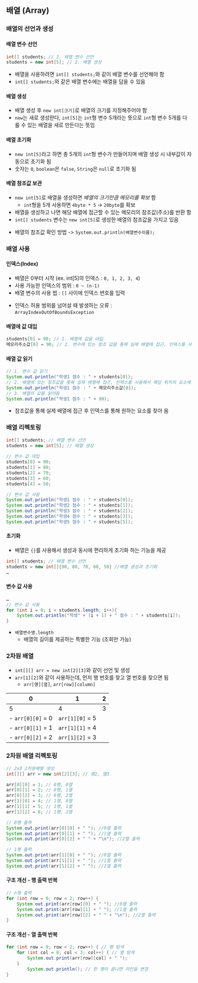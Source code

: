 ## 배열 (Array)
### 배열의 선언과 생성
#### 배열 변수 선언
```java
int[] students; // 1. 배열 변수 선언
students = new int[5]; // 2. 배열 생성
```
 - 배열을 사용하려면 `int[] students;`와 같이 배열 변수를 선언해야 함
 - `int[] students;`와 같은 배열 변수에는 배열을 담을 수 있음
#### 배열 생성
 - 배열 생성 후 `new int[크기]`로 배열의 크기를 지정해주어야 함
 - `new`는 새로 생성한다, `int[5]`는 `int`형 변수 5개라는 뜻으로 `int`형 변수 5개를 다룰 수 있는 배열을 새로 만든다는 뜻임
#### 배열 초기화
 - `new int[5]`라고 하면 총 5개의 `int`형 변수가 만들어지며 배열 생성 시 내부값이 자동으로 초기화 됨
 - 숫자는 `0`, `boolean`은 `false`, `String`은 `null`로 초기화 됨
#### 배열 참조값 보관
 - `new int[5]`로 배열을 생성하면 _*배열의 크기만큼 메모리를 확보*_ 함
    - `int`형을 5개 사용하면 `4byte * 5` -> `20byte`를 확보
 - 배열을 생성하고 나면 해당 배열에 접근할 수 있는 메모리의 참조값(주소)를 반환 함
 - `int[] students` 변수는 `new int[5]`로 생성한 배열의 참조값을 가지고 있음
 * 배열의 참조값 확인 방법 -> `System.out.println(배열변수이름);`

### 배열 사용
#### 인덱스(Index)
 - 배열은 0부터 시작 (ex. int[5]의 인덱스 : `0, 1, 2, 3, 4`)
 - 사용 가능한 인덱스의 범위 : `0 ~ (n-1)`
 - 배열 변수의 사용 법 : `[]` 사이에 인덱스 번호를 입력
 * 인덱스 허용 범위를 넘어설 때 발생하는 오류 : `ArrayIndexOutOfBoundsException`
#### 배열에 값 대입
 ```java
 students[0] = 90; // 1. 배열에 값을 대입
 메모리주소값[0] = 90; // 2. 변수에 있는 참조 값을 통해 실제 배열에 접근, 인덱스를 사용해서 해당 위치의 요소에 접근, 값 대입
 ```
#### 배열 값 읽기
 ```java
 // 1. 변수 값 읽기
 System.out.println("학생1 점수 : " + students[0]);
 // 2. 배열에 있는 참조값을 통해 실제 배열에 접근, 인덱스를 사용해서 해당 위치의 요소에 접근
 System.out.println("학생1 점수 : " + 메모리주소값[0]);
 // 3. 배열의 값을 읽어옴
 System.out.println("학생1 점수 : " + 90);
 ```
 - 참조값을 통해 실제 배열에 접근 후 인덱스를 통해 원하는 요소를 찾아 옴

### 배열 리펙토링
```java
int[] students; // 배열 변수 선언
students = new int[5]; // 배열 생성
		
// 변수 값 대입
students[0] = 90;
students[1] = 80;
students[2] = 70;
students[3] = 60;
students[4] = 50;

// 변수 값 사용
System.out.println("학생1 점수 : " + students[0]);
System.out.println("학생2 점수 : " + students[1]);
System.out.println("학생3 점수 : " + students[2]);
System.out.println("학생4 점수 : " + students[3]);
System.out.println("학생5 점수 : " + students[5]);
```
#### 초기화
 - 배열은 `{}`를 사용해서 생성과 동시에 편리하게 초기화 하는 기능을 제공
 ```java
 int[] students; // 배열 변수 선언
 students = new int[]{90, 80, 70, 60, 50} //배열 생성과 초기화
 …
 ```
#### 변수 값 사용
> 
```java
…
// 변수 값 사용
for (int i = 0; i < students.length; i++){
    System.out.println("학생" + (i + 1) + " 점수 : " + students[i]);
}
```
 - `배열변수명.length`
    - 배열의 길이를 제공하는 특별한 기능 (조회만 가능)

### 2차원 배열
 - `int[][] arr = new int[2][3]`와 같이 선언 및 생성
 - `arr[1][2]`와 같이 사용하는데, 먼저 행 번호를 찾고 열 번호를 찾으면 됨
    - `arr[행][열]`, `arr[row][column]`

 | 0 | 1 | 2 |
 |---|---|---|
 | 5 | 4 | 3 |
 - `arr[0][0]` = 0   |   `arr[1][0]` = 5
 - `arr[0][1]` = 1   |   `arr[1][1]` = 4
 - `arr[0][2]` = 2   |   `arr[1][2]` = 3

### 2차원 배열 리펙토링
```java
// 2x3 2차원배열 생성
int[][] arr = new int[2][3]; // 행2, 열3

arr[0][0] = 1; // 0행, 0열
arr[0][1] = 2; // 0행, 1열
arr[0][2] = 3; // 0행, 2열
arr[1][0] = 4; // 1행, 0열
arr[1][1] = 5; // 1행, 1열
arr[1][2] = 6; // 1행, 2열

// 0행 출력
System.out.print(arr[0][0] + " "); //0열 출력
System.out.print(arr[0][1] + " "); //1열 출력
System.out.print(arr[0][2] + " " + "\n"); //2열 출력

// 1행 출력
System.out.print(arr[1][0] + " "); //0열 출력
System.out.print(arr[1][1] + " "); //1열 출력
System.out.print(arr[1][2] + " "); //2열 출력
```
#### 구조 개선 - 행 출력 반복
```java
// n행 출력
for (int row = 0; row < 2; row++) {
	System.out.print(arr[row][0] + " "); //0열 출력
	System.out.print(arr[row][1] + " "); //1열 출력
	System.out.print(arr[row][2] + " " + "\n"); //2열 출력
}
```
#### 구조 개선 - 열 출력 반복
```java
for (int row = 0; row < 2; row++) { // 행 탐색
	for (int col = 0; col < 3; col++) { // 열 탐색
		System.out.print(arr[row][col] + " ");
	}
		System.out.println(); // 한 행이 끝나면 라인을 변경
}
```

